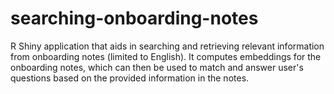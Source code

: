 # searching-onboarding-notes
R Shiny application that aids in searching and retrieving relevant information from onboarding notes (limited to English). It computes embeddings for the onboarding notes, which can then be used to match and answer user's questions based on the provided information in the notes.
